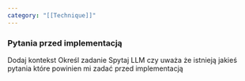 ```yaml
---
category: "[[Technique]]"
---
```


### Pytania przed implementacją
Dodaj kontekst
Określ zadanie
Spytaj LLM czy uważa że istnieją jakieś pytania które powinien mi zadać przed implementacją

